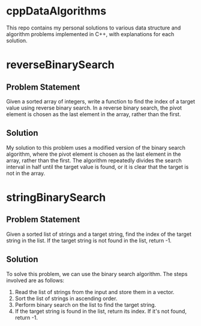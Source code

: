 # cppDataAlgorithms
This repo contains my personal solutions to various data structure and algorithm problems implemented in C++, with explanations for each solution. 

# reverseBinarySearch

## Problem Statement

Given a sorted array of integers, write a function to find the index of a target value using reverse binary search. In a reverse binary search, the pivot element is chosen as the last element in the array, rather than the first.

## Solution

My solution to this problem uses a modified version of the binary search algorithm, where the pivot element is chosen as the last element in the array, rather than the first. The algorithm repeatedly divides the search interval in half until the target value is found, or it is clear that the target is not in the array.

# stringBinarySearch

## Problem Statement
Given a sorted list of strings and a target string, find the index of the target string in the list. If the target string is not found in the list, return -1.

## Solution
To solve this problem, we can use the binary search algorithm. The steps involved are as follows:
1. Read the list of strings from the input and store them in a vector.
2. Sort the list of strings in ascending order.
3. Perform binary search on the list to find the target string.
4. If the target string is found in the list, return its index. If it's not found, return -1.
